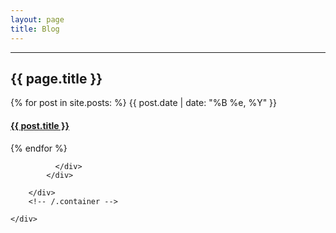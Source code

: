 ```yaml
---
layout: page
title: Blog
---
```


<div class="content-section-a">
        <div class="container">
            <div class="row">
                <div class="col-lg-5 col-sm-6">
                    <hr class="section-heading-spacer">
                    <div class="clearfix"></div>
                    <h2 class="section-heading">{{ page.title }}</h2>

{% for post in site.posts: %}
{{ post.date | date: "%B %e, %Y" }}
<h4><strong><a href="{{ post.url }}">{{ post.title }}</a></strong></h4> 
<!--<p>
  {{ post.summary }}
</p>-->
<!--<a href="{{ post.url }}">Read more</a>-->

{% endfor %}


              </div>
            </div>

        </div>
        <!-- /.container -->

    </div>
